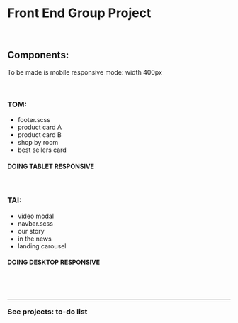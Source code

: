 # Front End Group Project

<br>


<h2> Components: </h2>
<p> To be made is mobile responsive mode: width 400px</p>
<br>

<h3> TOM:  </h3>
<ul> 
<li> footer.scss </li> 
<li> product card A </li> 
<li> product card B </li> 
<li> shop by room </li> 
<li> best sellers card </li> 
</ul>
<h4> DOING  TABLET RESPONSIVE </h4>

<br>

<h3> TAI: </h3>
<ul> 
<li> video modal </li> 
<li>  navbar.scss </li> 
<li>  our story  </li> 
<li> in the news </li> 
<li> landing carousel  </li> 
</ul>
<h4>  DOING  DESKTOP RESPONSIVE </h4>
<br>
<br>


<h3> <hr> See projects: to-do list </hr></h3>
